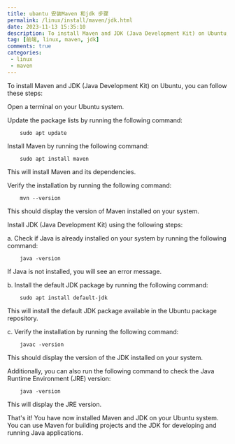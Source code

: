 ```yaml
---
title: ubantu 安装Maven 和jdk 步骤
permalink: /linux/install/maven/jdk.html
date: 2023-11-13 15:35:10
description: To install Maven and JDK (Java Development Kit) on Ubuntu, you can follow these steps。
tag: [前端, linux, maven, jdk]
comments: true
categories: 
 - linux
 - maven
---
```


To install Maven and JDK (Java Development Kit) on Ubuntu, you can follow these steps:

Open a terminal on your Ubuntu system.

Update the package lists by running the following command:

```shell
    sudo apt update
```

Install Maven by running the following command:

```shell
    sudo apt install maven
```

This will install Maven and its dependencies.

Verify the installation by running the following command:

```shell
    mvn --version
```

This should display the version of Maven installed on your system.

Install JDK (Java Development Kit) using the following steps:

a. Check if Java is already installed on your system by running the following command:

```shell
    java -version
```

If Java is not installed, you will see an error message.

b. Install the default JDK package by running the following command:

```shell
    sudo apt install default-jdk
```

This will install the default JDK package available in the Ubuntu package repository.

c. Verify the installation by running the following command:

```shell
    javac -version
```

This should display the version of the JDK installed on your system.

Additionally, you can also run the following command to check the Java Runtime Environment (JRE) version:

```shell
    java -version
```

This will display the JRE version.

That's it! You have now installed Maven and JDK on your Ubuntu system. You can use Maven for building projects and the JDK for developing and running Java applications.